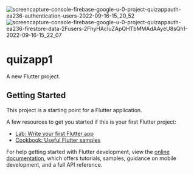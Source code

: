 ![screencapture-console-firebase-google-u-0-project-quizappauth-ea236-authentication-users-2022-09-16-15_20_52](https://user-images.githubusercontent.com/73254785/190604626-7bfdac93-35bd-4f43-9273-2d46fc00cd45.png)
![screencapture-console-firebase-google-u-0-project-quizappauth-ea236-firestore-data-2Fusers-2FhyHAcIuZApQHTbMMAdAAyeU8sQh1-2022-09-16-15_22_07](https://user-images.githubusercontent.com/73254785/190604686-8e4f6f06-ba58-45d0-ba24-e69e2289d0b6.png)

# quizapp1

A new Flutter project.

## Getting Started

This project is a starting point for a Flutter application.

A few resources to get you started if this is your first Flutter project:

- [Lab: Write your first Flutter app](https://docs.flutter.dev/get-started/codelab)
- [Cookbook: Useful Flutter samples](https://docs.flutter.dev/cookbook)

For help getting started with Flutter development, view the
[online documentation](https://docs.flutter.dev/), which offers tutorials,
samples, guidance on mobile development, and a full API reference.
